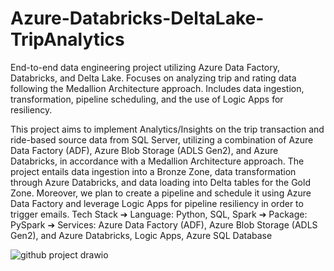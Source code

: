# Azure-Databricks-DeltaLake-TripAnalytics
End-to-end data engineering project utilizing Azure Data Factory, Databricks, and Delta Lake. Focuses on analyzing trip and rating data following the Medallion Architecture approach. Includes data ingestion, transformation, pipeline scheduling, and the use of Logic Apps for resiliency.

This project aims to implement Analytics/Insights on the trip transaction and ride-based
source data from SQL Server, utilizing a combination of Azure Data Factory (ADF),
Azure Blob Storage (ADLS Gen2), and Azure Databricks, in accordance with a
Medallion Architecture approach. The project entails data ingestion into a Bronze Zone,
data transformation through Azure Databricks, and data loading into Delta tables for the
Gold Zone. Moreover, we plan to create a pipeline and schedule it using Azure Data
Factory and leverage Logic Apps for pipeline resiliency in order to trigger emails.
Tech Stack
➔
Language: Python, SQL, Spark
➔
Package: PySpark
➔
Services: Azure Data Factory (ADF), Azure Blob Storage (ADLS Gen2), and Azure
Databricks, Logic Apps, Azure SQL Database

![github project drawio](https://github.com/26nikhilkumar/Azure-Databricks-DeltaLake-TripAnalytics/assets/59439090/89d83086-0cbb-4f63-8542-aba1d5ab1655)
